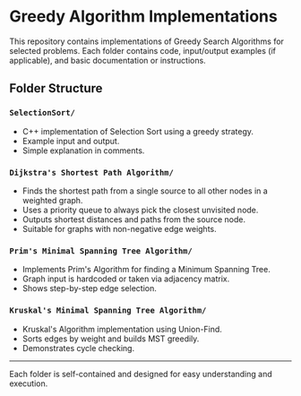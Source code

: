 # Greedy Algorithm Implementations

This repository contains implementations of Greedy Search Algorithms for selected problems. Each folder contains code, input/output examples (if applicable), and basic documentation or instructions.

## Folder Structure

### `SelectionSort/`
- C++ implementation of Selection Sort using a greedy strategy.
- Example input and output.
- Simple explanation in comments.

### `Dijkstra's Shortest Path Algorithm/`

- Finds the shortest path from a single source to all other nodes in a weighted graph.
- Uses a priority queue to always pick the closest unvisited node.
- Outputs shortest distances and paths from the source node.
- Suitable for graphs with non-negative edge weights.

### `Prim's Minimal Spanning Tree Algorithm/`
- Implements Prim's Algorithm for finding a Minimum Spanning Tree.
- Graph input is hardcoded or taken via adjacency matrix.
- Shows step-by-step edge selection.

### `Kruskal's Minimal Spanning Tree Algorithm/`
- Kruskal's Algorithm implementation using Union-Find.
- Sorts edges by weight and builds MST greedily.
- Demonstrates cycle checking.

---

Each folder is self-contained and designed for easy understanding and execution.
